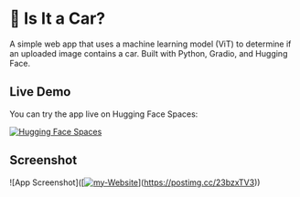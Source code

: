 # 🚗 Is It a Car?

A simple web app that uses a machine learning model (ViT) to determine if an uploaded image contains a car. Built with Python, Gradio, and Hugging Face.

## Live Demo

You can try the app live on Hugging Face Spaces:

[![Hugging Face Spaces](https://img.shields.io/badge/%F0%9F%A4%97%20Hugging%20Face-Spaces-blue)](https://huggingface.co/spaces/JamesHandler28/is-it-a-car?logs=build)

## Screenshot

![App Screenshot]([[<a href="https://ibb.co/1ttPBp5V"><img src="https://i.ibb.co/gLLfQXp1/my-Website.png" alt="my-Website" border="0"></a>](https://i.postimg.cc/bYLspBP0/my-Website.png)](https://postimg.cc/23bzxTV3))
